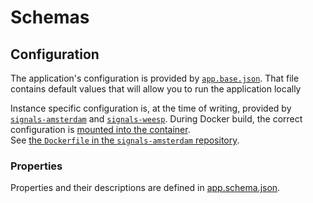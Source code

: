# Schemas

## Configuration

The application's configuration is provided by [`app.base.json`](../../app.base.json). That file contains default values that will allow you to run the application locally

Instance specific configuration is, at the time of writing, provided by [`signals-amsterdam`](https://github.com/Amsterdam/signals-amsterdam) and [`signals-weesp`](https://github.com/Amsterdam/signals-weesp). During Docker build, the correct configuration is [mounted into the container](../../Dockerfile#L72).<br />
See [the `Dockerfile` in the `signals-amsterdam` repository](https://github.com/Amsterdam/signals-amsterdam/blob/develop/Dockerfile#L5).

### Properties

Properties and their descriptions are defined in [app.schema.json](../../internals/schemas/app.schema.json).
